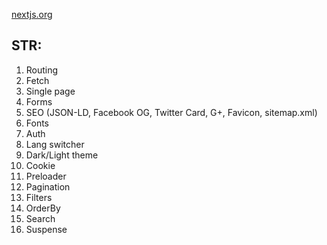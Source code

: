 [nextjs.org](https://nextjs.org/docs)

## STR:

1. Routing
2. Fetch
3. Single page
4. Forms
5. SEO (JSON-LD, Facebook OG, Twitter Card, G+, Favicon, sitemap.xml)
6. Fonts
7. Auth
8. Lang switcher
9. Dark/Light theme
10. Cookie
11. Preloader
12. Pagination
13. Filters
14. OrderBy
15. Search
16. Suspense
